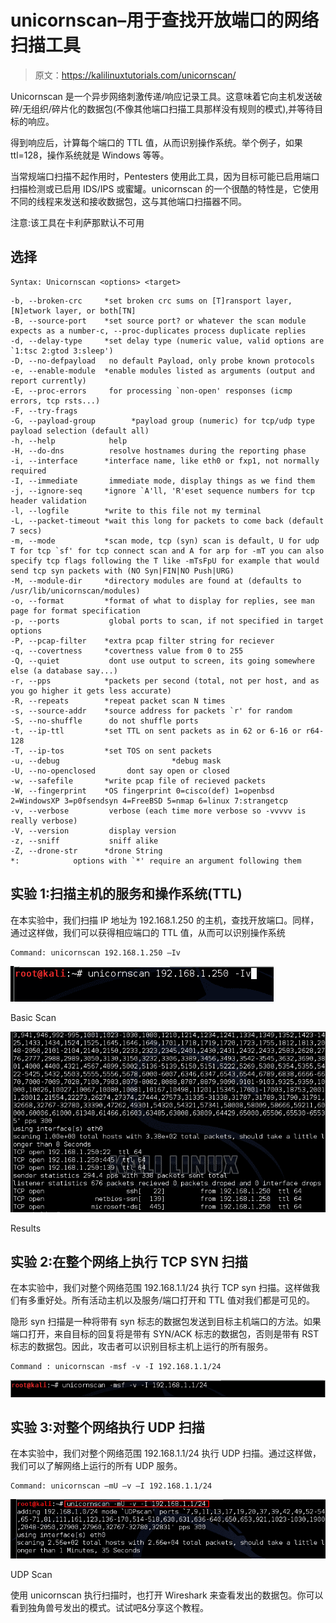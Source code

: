 # unicornscan–用于查找开放端口的网络扫描工具

> 原文：<https://kalilinuxtutorials.com/unicornscan/>

Unicornscan 是一个异步网络刺激传递/响应记录工具。这意味着它向主机发送破碎/无组织/碎片化的数据包(不像其他端口扫描工具那样没有规则的模式),并等待目标的响应。

得到响应后，计算每个端口的 TTL 值，从而识别操作系统。举个例子，如果 ttl=128，操作系统就是 Windows 等等。

当常规端口扫描不起作用时，Pentesters 使用此工具，因为目标可能已启用端口扫描检测或已启用 IDS/IPS 或蜜罐。unicornscan 的一个很酷的特性是，它使用不同的线程来发送和接收数据包，这与其他端口扫描器不同。

注意:该工具在卡利萨那默认不可用

## 选择

```
Syntax: Unicornscan <options> <target>
```

```
-b, --broken-crc     *set broken crc sums on [T]ransport layer, [N]etwork layer, or both[TN]
-B, --source-port    *set source port? or whatever the scan module expects as a number-c, --proc-duplicates process duplicate replies
-d, --delay-type     *set delay type (numeric value, valid options are `1:tsc 2:gtod 3:sleep')
-D, --no-defpayload   no default Payload, only probe known protocols
-e, --enable-module  *enable modules listed as arguments (output and report currently)
-E, --proc-errors     for processing `non-open' responses (icmp errors, tcp rsts...)
-F, --try-frags
-G, --payload-group        *payload group (numeric) for tcp/udp type payload selection (default all)
-h, --help            help
-H, --do-dns          resolve hostnames during the reporting phase
-i, --interface      *interface name, like eth0 or fxp1, not normally required
-I, --immediate       immediate mode, display things as we find them
-j, --ignore-seq     *ignore `A'll, 'R'eset sequence numbers for tcp header validation
-l, --logfile        *write to this file not my terminal
-L, --packet-timeout *wait this long for packets to come back (default 7 secs)
-m, --mode           *scan mode, tcp (syn) scan is default, U for udp T for tcp `sf' for tcp connect scan and A for arp for -mT you can also specify tcp flags following the T like -mTsFpU for example that would send tcp syn packets with (NO Syn|FIN|NO Push|URG)
-M, --module-dir     *directory modules are found at (defaults to /usr/lib/unicornscan/modules)
-o, --format         *format of what to display for replies, see man page for format specification
-p, --ports           global ports to scan, if not specified in target options
-P, --pcap-filter    *extra pcap filter string for reciever
-q, --covertness     *covertness value from 0 to 255
-Q, --quiet           dont use output to screen, its going somewhere else (a database say...)
-r, --pps            *packets per second (total, not per host, and as you go higher it gets less accurate)
-R, --repeats        *repeat packet scan N times
-s, --source-addr    *source address for packets `r' for random
-S, --no-shuffle      do not shuffle ports
-t, --ip-ttl         *set TTL on sent packets as in 62 or 6-16 or r64-128
-T, --ip-tos         *set TOS on sent packets
-u, --debug                         *debug mask
-U, --no-openclosed       dont say open or closed
-w, --safefile       *write pcap file of recieved packets
-W, --fingerprint    *OS fingerprint 0=cisco(def) 1=openbsd 2=WindowsXP 3=p0fsendsyn 4=FreeBSD 5=nmap 6=linux 7:strangetcp
-v, --verbose         verbose (each time more verbose so -vvvvv is really verbose)
-V, --version         display version
-z, --sniff           sniff alike
-Z, --drone-str      *drone String
*:            options with `*' require an argument following them
```

## 实验 1:扫描主机的服务和操作系统(TTL)

在本实验中，我们扫描 IP 地址为 192.168.1.250 的主机，查找开放端口。同样，通过这样做，我们可以获得相应端口的 TTL 值，从而可以识别操作系统

```
Command: unicornscan 192.168.1.250 –Iv
```

[![unicornscan](img//aa4c5bba7d2d3243c2054d1f669fcd3a.png)](http://kalilinuxtutorials.com/ig/unicornscan/attachment/unicornscan1/#main)

Basic Scan

[![unicornscan](img//232c12d64f6d3491dc242d7bacfbcca9.png)](http://kalilinuxtutorials.com/ig/unicornscan/attachment/unicornscan2/#main)

Results

## 实验 2:在整个网络上执行 TCP SYN 扫描

在本实验中，我们对整个网络范围 192.168.1.1/24 执行 TCP syn 扫描。这样做我们有多重好处。所有活动主机以及服务/端口打开和 TTL 值对我们都是可见的。

隐形 syn 扫描是一种将带有 syn 标志的数据包发送到目标主机端口的方法。如果端口打开，来自目标的回复将是带有 SYN/ACK 标志的数据包，否则是带有 RST 标志的数据包。因此，攻击者可以识别目标主机上运行的所有服务。

```
Command : unicornscan -msf -v -I 192.168.1.1/24
```

[![unicornscan](img//98fd8a8cc37a80796515b80a493fc9bf.png)](http://kalilinuxtutorials.com/ig/unicornscan/attachment/unicornscan3/#main)

## 实验 3:对整个网络执行 UDP 扫描

在本实验中，我们对整个网络范围 192.168.1.1/24 执行 UDP 扫描。通过这样做，我们可以了解网络上运行的所有 UDP 服务。

```
Command: unicornscan –mU –v –I 192.168.1.1/24
```

[![unicornscan](img//4a83879a8319dd400480689a2a4e6f02.png)](http://kalilinuxtutorials.com/ig/unicornscan/attachment/unicornscan4/#main)

UDP Scan

使用 unicornscan 执行扫描时，也打开 Wireshark 来查看发出的数据包。你可以看到独角兽号发出的模式。试试吧&分享这个教程。
